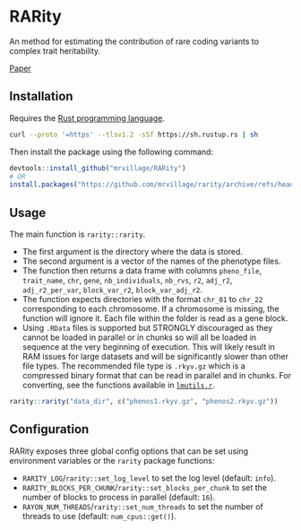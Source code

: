 # RARity

An method for estimating the contribution of rare coding variants to complex trait heritability.

[Paper](https://www.nature.com/articles/s41467-024-45407-8)

## Installation

Requires the [Rust programming language](https://rust-lang.org).

```sh 
curl --proto '=https' --tlsv1.2 -sSf https://sh.rustup.rs | sh
```

Then install the package using the following command:

```r
devtools::install_github("mrvillage/RARity")
# OR
install.packages("https://github.com/mrvillage/rarity/archive/refs/heads/master.tar.gz", repos=NULL) # use .zip for Windows
```

## Usage

The main function is `rarity::rarity`.
- The first argument is the directory where the data is stored.
- The second argument is a vector of the names of the phenotype files.
- The function then returns a data frame with columns `pheno_file`, `trait_name`, `chr`, `gene`, `nb_individuals`, `nb_rvs`, `r2`, `adj_r2`, `adj_r2_per_var`, `block_var_r2`, `block_var_adj_r2`.
- The function expects directories with the format `chr_01` to `chr_22` corresponding to each chromosome. If a chromosome is missing, the function will ignore it. Each file within the folder is read as a gene block.
- Using `.RData` files is supported but STRONGLY discouraged as they cannot be loaded in parallel or in chunks so will all be loaded in sequence at the very beginning of execution. This will likely result in RAM issues for large datasets and will be significantly slower than other file types. The recommended file type is `.rkyv.gz` which is a compressed binary format that can be read in parallel and in chunks. For converting, see the functions available in [`lmutils.r`](https://github.com/mrvillage/lmutils.r).

```r
rarity::rarity("data_dir", c("phenos1.rkyv.gz", "phenos2.rkyv.gz"))
```

## Configuration

RARity exposes three global config options that can be set using environment variables or the `rarity` package functions:

- `RARITY_LOG`/`rarity::set_log_level` to set the log level (default: `info`).
- `RARITY_BLOCKS_PER_CHUNK`/`rarity::set_blocks_per_chunk` to set the number of blocks to process in parallel (default: `16`).
- `RAYON_NUM_THREADS`/`rarity::set_num_threads` to set the number of threads to use (default: `num_cpus::get()`).
